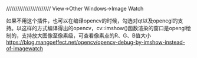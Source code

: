 ////////////////////////
View->Other Windows->Image Watch


如果不用这个插件，也可以在编译opencv的时候，勾选对qt以及opencgl的支持。以这样的方式编译得出的opencv，cv::imshow()函数渲染的窗口是opengl绘制的，支持放大图像至像素级，可查看像素点的R、G、B值大小
https://blog.mangoeffect.net/opencv/opencv-debug-by-imshow-instead-of-imagewatch